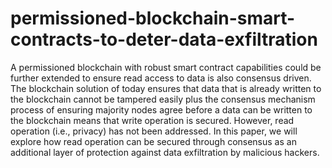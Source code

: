 # permissioned-blockchain-smart-contracts-to-deter-data-exfiltration
A permissioned blockchain with robust smart contract capabilities could be further extended to ensure read access to data is also consensus driven. The blockchain solution of today ensures that data that is already written to the blockchain cannot be tampered easily plus the consensus mechanism process of ensuring majority nodes agree before a data can be written to the blockchain means that write operation is secured. However, read operation (i.e., privacy) has not been addressed. In this paper, we will explore how read operation can be secured through consensus as an additional layer of protection against data exfiltration by malicious hackers. 
